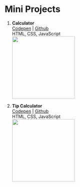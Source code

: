 # Mini Projects

1. **Calculator** \
   [Codepen](https://codepen.io/aexcode/full/MWmZmmR) | [Github](https://github.com/aexcode/mini-projects/tree/main/projects/calculator) \
    HTML, CSS, JavaScript \
    <img src="https://i.imgur.com/njCbhNG.png" width="200px" />

1. **Tip Calculator** \
   [Codepen](https://codepen.io/aexcode/full/wvdNwLE) | [Github](https://github.com/aexcode/mini-projects/tree/main/projects/tip-calculator) \
   HTML, CSS, JavaScript \
    <img src="https://i.imgur.com/6hIQ2VO.png" width="200px" />
